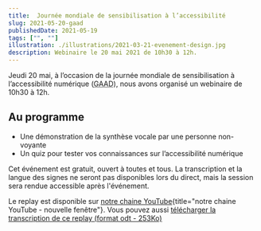 ```yaml
---
title:  Journée mondiale de sensibilisation à l’accessibilité
slug: 2021-05-20-gaad
publishedDate: 2021-05-19
tags: ["", ""]
illustration: ./illustrations/2021-03-21-evenement-design.jpg
description: Webinaire le 20 mai 2021 de 10h30 à 12h.
---
```



Jeudi 20 mai, à l’occasion de la journée mondiale de sensibilisation à l’accessibilité numérique (<abbr lang="en" title="Global Accessibility Awareness Day">GAAD</abbr>), nous avons organisé un webinaire de 10h30 à 12h.

## Au programme
* Une démonstration de la synthèse vocale par une personne non-voyante
* Un quiz pour tester vos connaissances sur l’accessibilité numérique

Cet événement est gratuit, ouvert à toutes et tous. La transcription et la langue des signes ne seront pas disponibles lors du direct, mais la session sera rendue accessible après l'événement.

Le <span lang="en">replay</span> est disponible sur [notre chaine YouTube](https://www.youtube.com/channel/UCMH9lC8dSlRVRfb0LoKuJZw){title="notre chaine YouTube - nouvelle fenêtre"}. Vous pouvez aussi [télécharger la transcription de ce replay (format odt - 253Ko)](https://design.numerique.gouv.fr/assets/doc/20210520-transcription-gaad.odt)

